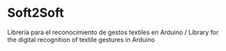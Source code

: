 # Soft2Soft
Librería para el reconocimiento de gestos textiles en Arduino / Library for the digital recognition of textile gestures in Arduino
